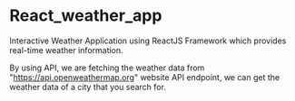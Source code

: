 # React_weather_app

Interactive Weather Application using ReactJS Framework which provides real-time weather information.

By using API, we are fetching the weather data from "<https://api.openweathermap.org>" website API endpoint,
we can get the weather data of a city that you search for.
